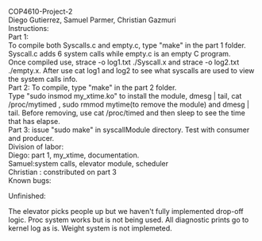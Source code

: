 COP4610-Project-2 <br/>
Diego Gutierrez, Samuel Parmer, Christian Gazmuri <br/>
Instructions:<br/>
Part 1: <br/>
To compile both Syscalls.c and empty.c, type "make" in the part 1 folder. Syscall.c adds 6 system calls while empty.c is an empty C program. <br/>
Once compiled use, strace -o log1.txt ./Syscall.x and strace -o log2.txt ./empty.x. After use cat log1 and log2 to see what syscalls are used to view the system calls info. <br/>
Part 2: To compile, type "make" in the part 2 folder. <br/>
Type "sudo insmod my_xtime.ko" to install the module, dmesg | tail, cat /proc/mytimed ,  sudo rmmod mytime(to remove the module) and  dmesg | tail. Before removing, use cat /proc/timed and then sleep to see the time that has elapse. <br/>
Part 3: issue "sudo make" in syscallModule directory. Test with consumer and producer. <br/>
Division of labor:<br/>
Diego: part 1, my_xtime, documentation.<br/>
Samuel:system calls, elevator module, scheduler  <br/>
Christian : constributed on part 3 <br/>
Known bugs:

Unfinished:

The elevator picks people up but we haven't fully implemented drop-off logic.
Proc system works but is not being used. All diagnostic prints go to kernel log as is.
Weight system is not implemeted.
<br/>
